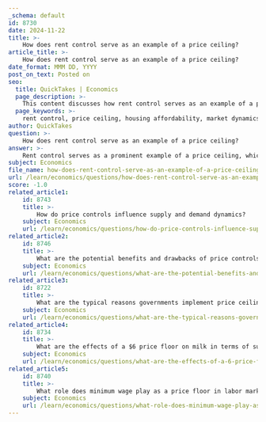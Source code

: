 ```yaml
---
_schema: default
id: 8730
date: 2024-11-22
title: >-
    How does rent control serve as an example of a price ceiling?
article_title: >-
    How does rent control serve as an example of a price ceiling?
date_format: MMM DD, YYYY
post_on_text: Posted on
seo:
  title: QuickTakes | Economics
  page_description: >-
    This content discusses how rent control serves as an example of a price ceiling, its intended purpose to make housing affordable, its effects on market dynamics including supply shortages and quality decline, real-world implications in cities like New York, and critiques from economists on its efficiency and long-term impact.
  page_keywords: >-
    rent control, price ceiling, housing affordability, market dynamics, supply shortage, economic implications, urban housing, landlord-tenant relations, rent regulation, black markets
author: QuickTakes
question: >-
    How does rent control serve as an example of a price ceiling?
answer: >-
    Rent control serves as a prominent example of a price ceiling, which is a government-imposed limit on how high a price can be charged for a good or service. Specifically, rent control establishes a maximum allowable rent that landlords can charge tenants, aiming to make housing more affordable, especially in markets where demand significantly exceeds supply.\n\n### Key Characteristics of Rent Control as a Price Ceiling:\n\n1. **Definition and Purpose**: Rent control is designed to cap the level of rent that landlords can charge, thereby preventing price gouging and keeping housing costs manageable for tenants. This is particularly relevant in urban areas where housing demand is high.\n\n2. **Market Dynamics**: In a free market, rental prices are determined by the intersection of supply and demand. However, when a binding price ceiling, such as rent control, is imposed, it disrupts this balance. For instance, if the equilibrium rent is above the ceiling, landlords may reduce the quantity of rental units they are willing to offer, leading to a decrease in the overall housing supply.\n\n3. **Unintended Consequences**: While rent control aims to protect tenants, it can lead to several unintended consequences:\n   - **Supply Shortages**: As landlords face restrictions on how much they can charge, they may be less inclined to invest in new rental properties or maintain existing ones, resulting in a decline in housing supply. Research indicates that cities with rent control, like St. Paul, have experienced significant reductions in housing production.\n   - **Quality Decline**: With limited revenue from rents, landlords may cut corners on maintenance and services, leading to a deterioration in the quality of rental housing.\n   - **Black Markets**: In some cases, rent control can lead to the emergence of black markets where tenants may pay under-the-table fees to secure rental units, further complicating the housing market.\n\n4. **Real-World Examples**: A notable example of rent control is found in New York City, where rent ceilings have been implemented to manage housing affordability. However, the long-term effects of such policies have sparked extensive debate among economists, with many arguing that they can exacerbate the very issues they seek to resolve.\n\n5. **Economic Implications**: Economists often critique rent control as an unambiguous source of inefficiency. While it may provide short-term relief for some tenants, the broader economic implications include reduced investment in housing and potential increases in overall housing costs due to supply constraints.\n\nIn summary, rent control exemplifies the concept of a price ceiling by legally limiting the amount landlords can charge for rent. While it aims to make housing more affordable, it often leads to significant market distortions, including supply shortages and declines in quality, highlighting the complex interplay between government intervention and market dynamics.
subject: Economics
file_name: how-does-rent-control-serve-as-an-example-of-a-price-ceiling.md
url: /learn/economics/questions/how-does-rent-control-serve-as-an-example-of-a-price-ceiling
score: -1.0
related_article1:
    id: 8743
    title: >-
        How do price controls influence supply and demand dynamics?
    subject: Economics
    url: /learn/economics/questions/how-do-price-controls-influence-supply-and-demand-dynamics
related_article2:
    id: 8746
    title: >-
        What are the potential benefits and drawbacks of price controls?
    subject: Economics
    url: /learn/economics/questions/what-are-the-potential-benefits-and-drawbacks-of-price-controls
related_article3:
    id: 8722
    title: >-
        What are the typical reasons governments implement price ceilings?
    subject: Economics
    url: /learn/economics/questions/what-are-the-typical-reasons-governments-implement-price-ceilings
related_article4:
    id: 8734
    title: >-
        What are the effects of a $6 price floor on milk in terms of supply and demand?
    subject: Economics
    url: /learn/economics/questions/what-are-the-effects-of-a-6-price-floor-on-milk-in-terms-of-supply-and-demand
related_article5:
    id: 8740
    title: >-
        What role does minimum wage play as a price floor in labor markets?
    subject: Economics
    url: /learn/economics/questions/what-role-does-minimum-wage-play-as-a-price-floor-in-labor-markets
---
```


&nbsp;
